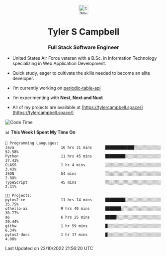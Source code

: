 <p align="center">
<a href="https://www.linkedin.com/in/t36campbell" target="blank"><img align="center" src="https://ik.imagekit.io/t36campbell/Portfolio/linkedin.png.original_m8bbGgPh6.png" alt="t36campbell" height="30" width="30" /></a>
</p>
<h1 align="center">Tyler S Campbell</h1>
<h3 align="center">Full Stack Software Engineer</h3>

* United States Air Force veteran with a B.Sc. in Information Technology specializing in Web Application Development. 

* Quick study, eager to cultivate the skills needed to become an elite developer.

* I’m currently working on [periodic-table-api](https://github.com/t36campbell/periodic-table-api)

* I’m experimenting with **Nest, Next and Nuxt**

* All of my projects are available at [https://tylercampbell.space/](https://tylercampbell.space/)

<!--START_SECTION:waka-->
![Code Time](http://img.shields.io/badge/Code%20Time-1%2C933%20hrs%2015%20mins-blue)

📊 **This Week I Spent My Time On** 

```text
💬 Programming Languages: 
Java                     16 hrs 31 mins      █████████████░░░░░░░░░░░░   52.58% 
Python                   11 hrs 45 mins      █████████░░░░░░░░░░░░░░░░   37.43% 
CLASS                    1 hr 4 mins         ░░░░░░░░░░░░░░░░░░░░░░░░░   3.43% 
JSON                     54 mins             ░░░░░░░░░░░░░░░░░░░░░░░░░   2.88% 
TypeScript               45 mins             ░░░░░░░░░░░░░░░░░░░░░░░░░   2.41%

🐱‍💻 Projects: 
pytos2-ce                11 hrs 14 mins      █████████░░░░░░░░░░░░░░░░   35.75% 
othello-ai               9 hrs 40 mins       ███████░░░░░░░░░░░░░░░░░░   30.77% 
a6                       6 hrs 25 mins       █████░░░░░░░░░░░░░░░░░░░░   20.44% 
githw                    1 hr 59 mins        █░░░░░░░░░░░░░░░░░░░░░░░░   6.34% 
pytos2-docs              1 hr 17 mins        █░░░░░░░░░░░░░░░░░░░░░░░░   4.08%

```


 Last Updated on 22/10/2022 21:56:20 UTC
<!--END_SECTION:waka-->

